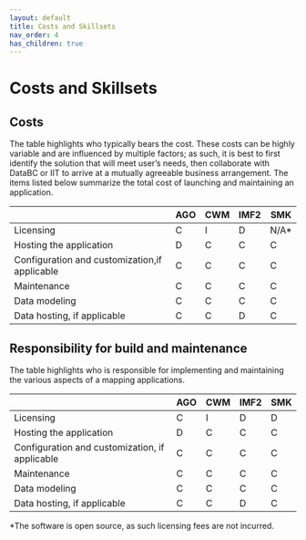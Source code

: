 ```yaml
---
layout: default
title: Costs and Skillsets
nav_order: 4
has_children: true
---
```




# Costs and Skillsets

## Costs
The table highlights who typically bears the cost. These costs can be highly variable and are influenced by multiple factors; as such, it is best to first identify the solution that will meet user’s needs, then collaborate with DataBC or IIT to arrive at a mutually agreeable business arrangement. The items listed below summarize the total cost of launching and maintaining an application.


|                                              |AGO   | CWM  | IMF2 |SMK  |
|----------------------------------------------|------|------|------|-----|
|Licensing                                     |C     |I     |D     | N/A*|
|Hosting the application                       |D     |C     |C     | C   |
|Configuration and customization,if applicable |C     |C     |C     | C   |
|Maintenance                                   |C     |C     |C     | C   |
|Data modeling                                 |C     |C     |C     | C   | 
|Data hosting, if applicable                   |C     |C     |D     | C   |

## Responsibility for build and maintenance
The table highlights who is responsible for implementing and maintaining the various aspects of a mapping applications.

|                                             |AGO  | CWM | IMF2 |SMK  |
|---------------------------------------------|-----|-----|------|-----|
Licensing                                     |C    | I   |D     | D   |
Hosting the application                       |D    | C   |C     | C   |
Configuration and customization, if applicable|C    | C   |C     | C   |
Maintenance                                   |C    | C   |C     | C   |
Data modeling                                 |C    | C   |C     | C   |
Data hosting, if applicable                   |C    | C   |D     | C   |

*The software is open source, as such licensing fees are not incurred.
